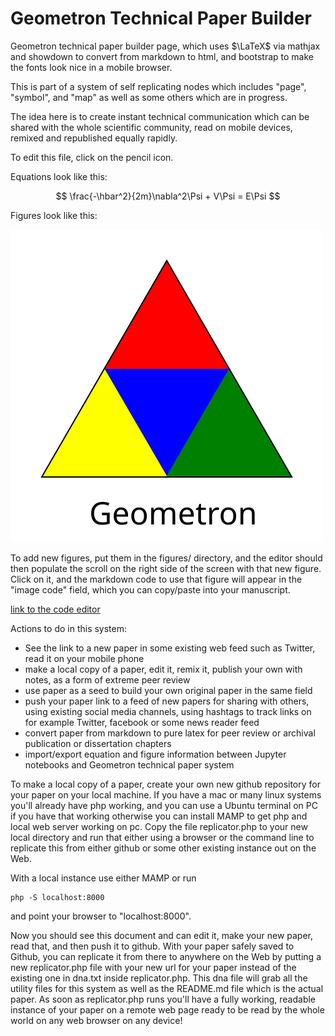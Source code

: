 # Geometron Technical Paper Builder


Geometron technical paper builder page, which uses $\LaTeX$ via mathjax and showdown to convert from markdown to html, and bootstrap to make the fonts look nice in a mobile browser.

This is part of a system of self replicating nodes which includes "page", "symbol", and "map" as well as some others which are in progress.

The idea here is to create instant technical communication which can be shared with the whole scientific community, read on mobile devices, remixed and republished equally rapidly.  

To edit this file, click on the pencil icon.  


Equations look like this:

$$
\frac{-\hbar^2}{2m}\nabla^2\Psi + V\Psi = E\Psi
$$


Figures look like this:

![](figures/geometron.svg)

To add new figures, put them in the figures/ directory, and the editor should then populate the scroll on the right side of the screen with that new figure. Click on it, and the markdown code to use that figure will appear in the "image code" field, which you can copy/paste into your manuscript.


[link to the code editor](editor.php)


Actions to do in this system:

- See the link to a new paper in some existing web feed such as Twitter, read it on your mobile phone
- make a local copy of a paper, edit it, remix it, publish your own with notes, as a form of extreme peer review
- use paper as a seed to build your own original paper in the same field
- push your paper link to a feed of new papers for sharing with others, using existing social media channels, using hashtags to track links on for example Twitter, facebook or some news reader feed
- convert paper from markdown to pure latex for peer review or archival publication or dissertation chapters
- import/export equation and figure information between Jupyter notebooks and Geometron technical paper system

To make a local copy of a paper, create your own new github repository for your paper on your local machine.  If you have a mac or many linux systems you'll already have php working, and you can use a Ubuntu terminal on PC if you have that working otherwise you can install MAMP to get php and local web server working on pc.  Copy the file replicator.php to your new local directory and run that either using a browser or the command line to replicate this from either github or some other existing instance out on the Web. 

With a local instance use either MAMP or run 

```
php -S localhost:8000
```

and point your browser to "localhost:8000".  

Now you should see this document and can edit it, make your new paper, read that, and then push it to github.  With your paper safely saved to Github, you can replicate it from there to anywhere on the Web by putting a new replicator.php file with your new url for your paper instead of the existing one in dna.txt inside replicator.php.  This dna file will grab all the utility files for this system as well as the README.md file which is the actual paper.  As soon as replicator.php runs you'll have a fully working, readable instance of your paper on a remote web page ready to be read by the whole world on any web browser on any device!








